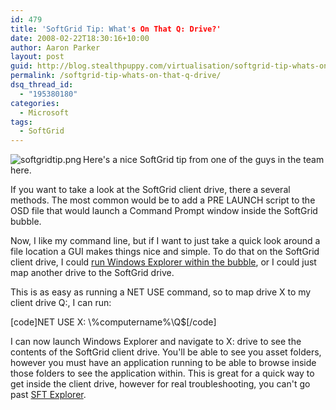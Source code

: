```yaml
---
id: 479
title: 'SoftGrid Tip: What's On That Q: Drive?'
date: 2008-02-22T18:30:16+10:00
author: Aaron Parker
layout: post
guid: http://blog.stealthpuppy.com/virtualisation/softgrid-tip-whats-on-that-q-drive
permalink: /softgrid-tip-whats-on-that-q-drive/
dsq_thread_id:
  - "195380180"
categories:
  - Microsoft
tags:
  - SoftGrid
---
```

<img align="left" src="http://stealthpuppy.com/wp-content/uploads/2008/02/softgridtip.png" alt="softgridtip.png" />Here's a nice SoftGrid tip from one of the guys in the team here.

If you want to take a look at the SoftGrid client drive, there a several methods. The most common would be to add a PRE LAUNCH script to the OSD file that would launch a Command Prompt window inside the SoftGrid bubble.

Now, I like my command line, but if I want to just take a quick look around a file location a GUI makes things nice and simple. To do that on the SoftGrid client drive, I could [run Windows Explorer within the bubble](http://stealthpuppy.com/virtualisation/softgrid-launch-windows-explorer-inside-the-bubble), or I could just map another drive to the SoftGrid drive.

This is as easy as running a NET USE command, so to map drive X to my client drive Q:, I can run:

[code]NET USE X: \\%computername%\Q$[/code]

I can now launch Windows Explorer and navigate to X: drive to see the contents of the SoftGrid client drive. You'll be able to see you asset folders, however you must have an application running to be able to browse inside those folders to see the application within. This is great for a quick way to get inside the client drive, however for real troubleshooting, you can't go past [SFT Explorer](http://www.virtualapp.net/sft-explorer.html).